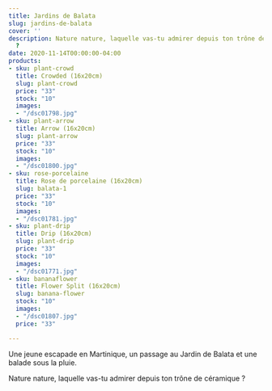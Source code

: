```yaml
---
title: Jardins de Balata
slug: jardins-de-balata
cover: ''
description: Nature nature, laquelle vas-tu admirer depuis ton trône de céramique
  ?
date: 2020-11-14T00:00:00-04:00
products:
- sku: plant-crowd
  title: Crowded (16x20cm)
  slug: plant-crowd
  price: "33"
  stock: "10"
  images:
  - "/dsc01798.jpg"
- sku: plant-arrow
  title: Arrow (16x20cm)
  slug: plant-arrow
  price: "33"
  stock: "10"
  images:
  - "/dsc01800.jpg"
- sku: rose-porcelaine
  title: Rose de porcelaine (16x20cm)
  slug: balata-1
  price: "33"
  stock: "10"
  images:
  - "/dsc01781.jpg"
- sku: plant-drip
  title: Drip (16x20cm)
  slug: plant-drip
  price: "33"
  stock: "10"
  images:
  - "/dsc01771.jpg"
- sku: bananaflower
  title: Flower Split (16x20cm)
  slug: banana-flower
  stock: "10"
  images:
  - "/dsc01807.jpg"
  price: "33"

---
```

Une jeune escapade en Martinique, un passage au Jardin de Balata et une balade sous la pluie. 

Nature nature, laquelle vas-tu admirer depuis ton trône de céramique ?